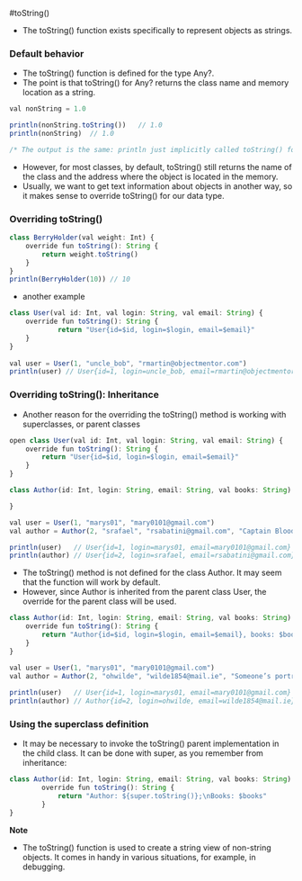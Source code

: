 #toString()
- The toString() function exists specifically to represent objects as strings.


### Default behavior
- The toString() function is defined for the type Any?.
- The point is that toString() for Any? returns the class name and memory location as a string.
```js
val nonString = 1.0

println(nonString.toString())   // 1.0
println(nonString)  // 1.0

/* The output is the same: println just implicitly called toString() for Double object */ 
```
- However, for most classes, by default, toString() still returns the name of the class and the address where the object is located in the memory.
- Usually, we want to get text information about objects in another way, so it makes sense to override toString() for our data type.


### Overriding toString()
```js
class BerryHolder(val weight: Int) {
    override fun toString(): String {
        return weight.toString()
    }
}
println(BerryHolder(10)) // 10
```
- another example
```js
class User(val id: Int, val login: String, val email: String) {
    override fun toString(): String {
            return "User{id=$id, login=$login, email=$email}"
    }
}
    
val user = User(1, "uncle_bob", "rmartin@objectmentor.com")
println(user) // User{id=1, login=uncle_bob, email=rmartin@objectmentor.com}
```

### Overriding toString(): Inheritance
- Another reason for the overriding the toString() method is working with superclasses, or parent classes
```js
open class User(val id: Int, val login: String, val email: String) {
    override fun toString(): String {
        return "User{id=$id, login=$login, email=$email}"
    }
}

class Author(id: Int, login: String, email: String, val books: String): User(id, login, email) {

}

val user = User(1, "marys01", "mary0101@gmail.com")
val author = Author(2, "srafael", "rsabatini@gmail.com", "Captain Blood: His Odyssey")

println(user)   // User{id=1, login=marys01, email=mary0101@gmail.com}
println(author) // User{id=2, login=srafael, email=rsabatini@gmail.com}
````
- The toString() method is not defined for the class Author. It may seem that the function will work by default. 
- However, since Author is inherited from the parent class User, the override for the parent class will be used.
```js
class Author(id: Int, login: String, email: String, val books: String): User(id, login, email) {
    override fun toString(): String {
        return "Author{id=$id, login=$login, email=$email}, books: $books"
    }
}

val user = User(1, "marys01", "mary0101@gmail.com")
val author = Author(2, "ohwilde", "wilde1854@mail.ie", "Someone’s portrait")
    
println(user)   // User{id=1, login=marys01, email=mary0101@gmail.com}
println(author) // Author{id=2, login=ohwilde, email=wilde1854@mail.ie}, books: Someone’s portrait
```


### Using the superclass definition
- It may be necessary to invoke the toString() parent implementation in the child class. It can be done with super, as you remember from inheritance:
```js
class Author(id: Int, login: String, email: String, val books: String): User(id, login, email) {
        override fun toString(): String {
            return "Author: ${super.toString()};\nBooks: $books"
        }
}
```

**Note**
- The toString() function is used to create a string view of non-string objects. It comes in handy in various situations, for example, in debugging.
